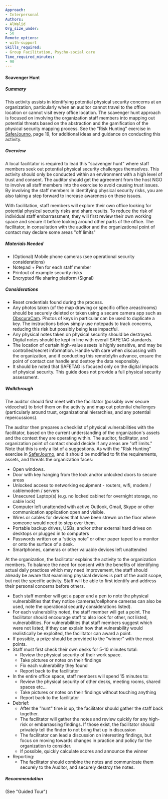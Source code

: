 ```yaml
---
Approach:
- Interpersonal
Authors:
- AlWalid
Org_size_under:
- 50
Remote_options:
- with-support
Skills_required:
- Group Facilitation, Psycho-social care
Time_required_minutes:
- 90
---
```


#### Scavenger Hunt

##### Summary

This activity assists in identifying potential physical security concerns at an organization, particularly when an auditor cannot travel to the office location or cannot visit every office location. The scavenger hunt approach is focused on involving the organization staff members into mapping out potential threats based on the abstraction and the gamification of the physical security mapping process. See the "Risk Hunting" exercise in [SaferJourno](https://www.internews.org/sites/default/files/resources/SaferJournoGuide_2014-03-21.pdf), page 19, for additional ideas and guidance on conducting this activity.

##### Overview

A local facilitator is required to lead this "scavenger hunt" where staff members seek out potential physical security challenges themselves. This activity should only be conducted within an environment with a high level of trust and consent. The auditor should get the agreement from the host NGO to involve all staff members into the exercise to avoid causing trust issues. By involving the staff members in identifying physical security risks, you are also taking a step forward to increase  awareness on these issues. 

With facilitation, staff members will explore their own office looking for potential physical security risks and share results. To reduce the risk of individual staff embarrassment, they will first review their own working space and secure it before looking around other parts of the office.  The facilitator, in consultation with the auditor and the organizational point of contact may declare some areas "off limits"

##### Materials Needed

* (Optional) Mobile phone cameras (see operational security considerations)
* Notepad + Pen for each staff member
* Printout of example security risks
* Encrypted file sharing platform (Signal)

##### Considerations
* Reset credentials found during the process.
* Any photos taken (of the map drawing or specific office areas/rooms) should be securely deleted or taken using a secure camera app such as [ObscuraCam](https://guardianproject.info/apps/obscuracam/). Photos of keys in particular can be used to duplicate a key. The instructions below simply use notepads to track concerns, reducing this risk but possibly being less impactful.
* Any physical notes taken on physical security should be destroyed. Digital notes should be kept in line with overall SAFETAG standards.
* The location of certain high-value assets is highly sensitive, and may be controlled/secret information. Handle with care when discussing with the organization, and if conducting this remotely/in advance, ensure the point of contact can handle and destroy the data responsibly.
* It should be noted that SAFETAG is focused only on the digital impacts of physical security.  This guide does not provide a full physical security assessment.

##### Walkthrough
The auditor should first meet with the facilitator (possibly over secure videochat) to brief them on the activity and map out potential challenges (particularly around trust, organizational hierarchies, and any potential repercussions). 

The auditor then prepares a checklist of physical vulnerabilities with the facilitator, based on the current understanding of the organization's assets and the context they are operating within. The auditor, facilitator, and organization point of contact should decide if any areas are "off limits."  Note that this is only a list of a suggestions. As with the "Risk Hunting" exercise in [SaferJourno](https://www.internews.org/sites/default/files/resources/SaferJournoGuide_2014-03-21.pdf), and it should be modified to fit the requirements, assets, and threats the organization faces:

* Open windows.
* Door with key hanging from the lock and/or unlocked doors to secure areas
* Unlocked access to networking equipment - routers, wifi, modem / cablemodem / servers
* Unsecured Laptop(s) (e.g. no locked cabinet for overnight storage, no cable lock) 
* Computer left unattended with active Outlook, Gmail, Skype or other communication application open and visible.
* Wires or cables for devices that have been strewn on the floor where someone would need to step over them.
* Portable backup drives, USBs, and/or other external hard drives on desktops or plugged in to computers
* Passwords written on a “sticky note” or other paper taped to a monitor or onto the surface of a desk.
* Smartphones, cameras or other valuable devices left unattended

At the organization, the facilitator explains the activity to the organization members. To balance the need for consent with the benefits of identifying actual daily practices which may need improvement, the staff should already be aware that examining physical devices is part of the audit scope, but not the specific activity. Staff will be able to first identify and address their personal concerns before others.

* Each staff member will get a paper and a pen to note the physical vulnerabilities that they notice (cameras/cellphone cameras can also be used, note the operational security considerations listed).
* For each vulnerability noted, the staff member will get a point.  The facilitator should encourage staff to also look for other, not listed, vulnerabilities. For vulnerabilities that staff members suggest which were not listed; if they can explain how that vulnerability would realistically be exploited, the facilitator can award a point. 
* If possible, a prize should be provided to the "winner" with the most points.
* Staff must first check their own desks for 5-10 minutes total:
    * Review the physical security of their work space. 
    * Take pictures or notes on their findings
    * Fix each vulnerability they found
    * Report back to the facilitator
* In the entire office space, staff members will spend 15 minutes to:
    * Review the physical security of other desks, meeting rooms, shared spaces etc...
    * Take pictures or notes on their findings without touching anything
    * Report back to the facilitator
* Debrief:
    *  After the "hunt" time is up, the facilitator should gather the staff back together. 
    * The facilitator will gather the notes and review quickly for any high-risk or embarrassing findings.  If those exist, the facilitator should privately tell the finder to not bring that up in discussion
    * The facilitator can lead a discussion on interesting findings, but focus on moving towards changes in practice and policy for the organization to consider.
    * If possible, quickly calculate scores and announce the winner 
* Reporting:
    * The facilitator should combine the notes and communicate them securely to the Auditor, and securely destroy the notes.

##### Recommendation
(See "Guided Tour") 
